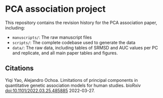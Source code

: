 # PCA association project

This repository contains the revision history for the PCA association paper, including:

- `manuscripts/`: The raw manuscript files
- `scripts/`: The complete codebase used to generate the data
- `data/`: The raw data, including tables of SRMSD and AUC values per PC and replicate, and all main paper tables and figures.

## Citations

Yiqi Yao, Alejandro Ochoa. 
Limitations of principal components in quantitative genetic association models for human studies. 
bioRxiv [doi:10.1101/2022.03.25.485885](https://doi.org/10.1101/2022.03.25.485885) 2022-03-27. 

